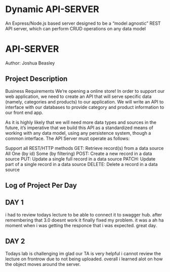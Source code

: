 # Dynamic API-SERVER
An Express/Node.js based server designed to be a “model agnostic” REST API server, which can perform CRUD operations on any data model

# API-SERVER
Author: Joshua Beasley

## Project Description
Business Requirements
We’re opening a online store! In order to support our web application, we need to create an API that will serve specific data (namely, categories and products) to our application. We will write an API to interface with our databases to provide category and product information to our front end app.

As it is highly likely that we will need more data types and sources in the future, it’s imperative that we build this API as a standardized means of working with any data model, using any persistence system, though a common interface. The API Server must operate as follows:

Support all REST/HTTP methods
GET: Retrieve record(s) from a data source
All
One (by id)
Some (by filtering)
POST: Create a new record in a data source
PUT: Update a single full record in a data source
PATCH: Update part of a single record in a data source
DELETE: Delete a record in a data source 

## Log of Project Per Day

## DAY 1

i had to review todays lecture to be able to connect it to swagger hub. after remembering that 3.0 doesnt work it finally fixed my problem. it was a ah ha moment when i was getting the responce that i was expected. great day.

## DAY 2 

Todays lab is challenging im glad our TA is very helpful i cannot review the lecture on frontrow due to not being uploaded. overall i learned alot on how the object moves around the server.